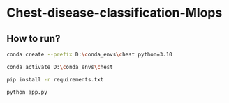 # Chest-disease-classification-Mlops



## How to run?

```bash
conda create --prefix D:\conda_envs\chest python=3.10
 ```

 ```bash
conda activate D:\conda_envs\chest
 ```

 ```bash
 pip install -r requirements.txt
 ```

 ```bash
 python app.py
 ```
